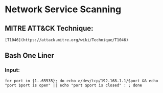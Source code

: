 #  Network Service Scanning

## MITRE ATT&CK Technique:
	[T1046](https://attack.mitre.org/wiki/Technique/T1046)

## Bash One Liner

### Input:
    for port in {1..65535}; do echo >/dev/tcp/192.168.1.1/$port && echo "port $port is open" || echo "port $port is closed" : ; done
